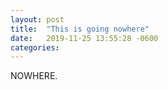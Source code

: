 ```yaml
---
layout: post
title:  "This is going nowhere"
date:   2019-11-25 13:55:28 -0600
categories:
---
```

NOWHERE.